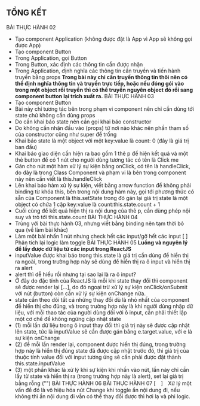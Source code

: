 ## TỔNG KẾT
BÀI THỰC HÀNH 02
+ Tạo component Application (không được đặt là App vì App sẽ không gọi được App)
+ Tạo component Button
+ Trong Application, gọi Button
+ Trong Button, xác định các thông tin cần được nhận
+ Trong Application, định nghĩa các thông tin cần truyền và tiến hành truyền bằng props
__Trong bài này chỉ cần truyền thông tin thôi nên có thể định nghĩa thông tin và truyền trực tiếp, hoặc nếu đóng gói vào trong một object rồi truyền thì có thể truyền nguyên object đó rồi sang component button lại trích xuất ra.__
BÀI THỰC HÀNH 03
+ Tạo component Button
+ Bài này chỉ tương tác bên trong phạm vi component nên chỉ cần dùng tới state chứ không cần dùng props
+ Do cần khai báo state nên cần gọi khai báo constructor
+ Do không cần nhận đầu vào (props) từ nơi nào khác nên phần tham số của constructor cũng như super để trống
+ Khai báo state là một object với một key:value là count: 0 (đây là giá trị ban đầu)
+ Khai báo giao diện cần hiện ra bao gồm 1 thẻ p để hiện kết quả và một thẻ button để có 1 nút cho người dùng tương tác có tên là Click me
+ Gán cho nút một hàm xử lý sự kiện bằng onClick, có tên là handleClick, do đây là trong Class Component và phạm vi là bên trong component này nên cần viết là this.handleClick
+ Lên khai báo hàm xử lý sự kiện, viết bằng arrow function để không phải binding từ khóa this, bên trong nội dung hàm này, gọi tới phương thức có sẵn của Component là this.setState trong đó gán lại giá trị state là một object có chứa 1 cặp key:value là count:this.state.count + 1
+ Cuối cùng để kết quả hiện thị ra nội dung của thẻ p, cần dùng phép nội suy và trỏ tới this.state.count
BÀI THỰC HÀNH 04
+ Trùng với bài thực hành 03, nhưng viết bằng binding nên tạm thời bỏ qua (về làm bài khác)
+ Làm một bài nhấn 1 nút nhưng check hết các input/gỡ hết các input
[ ] Phân tích lại logic làm toggle
BÀI THỰC HÀNH 05
__Luồng và nguyên lý để lấy được dữ liệu từ các input trong ReactJS__
+ inputValue được khai báo trong this.state là giá trị cần dùng để hiển thị ra ngoài, trong trường hợp này sẽ dùng để hiển thị ra ô input và hiển thị ra alert
+ alert thì dễ hiểu rồi nhưng tại sao lại là ra ô input?
+ Ở đây do đặc tính của ReactJS là mỗi khi state thay đổi thì component sẽ được render lại [...], do đó ngoại trừ xử lý sự kiện onClick/onSubmit với nút (button) còn cần xử lý sự kiện onChange nữa.
+ state cần theo dõi tất cả những thay đổi dù là nhỏ nhất của component để hiển thị cho đúng, và trong trường hợp này là khi người dùng nhập dữ liệu, với mỗi thao tác của người dùng đối với ô input, cần phải thiết lập một cơ chế để không ngừng cập nhật state
+ (1) mỗi lần dữ liệu trong ô input thay đổi thì giá trị này sẽ được cập nhật lên state, tức là inputValue sẽ cần được gán bằng e.target.value, với e là sự kiện onChange
+ (2) để mỗi lần render lại, component được hiển thị đúng, trong trường hợp này là hiển thị đúng state đã được cập nhật trước đó, thì giá trị của thuộc tính value đối với input tương ứng sẽ cần phải được đặt thành this.state.inputValue
+ (3) một phần khác là xử lý khi sự kiện khi nhấn vào nút, lần này chỉ cần lấy từ state và hiển thị ra (trong trường hợp này là alert), set lại giá trị bằng rỗng ("")
BÀI THỰC HÀNH 06
BÀI THỰC HÀNH 07
[　]　Xử lý một vấn đề đó là vô hiệu hóa nút Change khi toggle ẩn nội dung đi, nếu không thì ẩn nội dung đi vẫn có thể thay đổi được thì hơi lạ và phi logic.